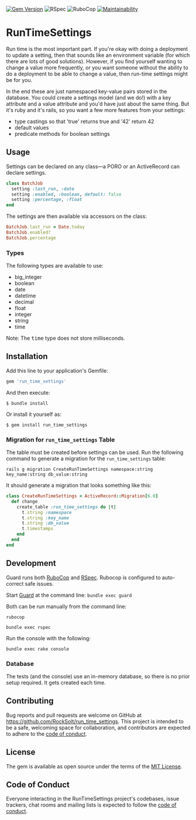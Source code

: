 [![Gem Version](https://badge.fury.io/rb/run_time_settings.svg)](https://badge.fury.io/rb/run_time_settings)
![RSpec](https://github.com/RockSolt/run_time_settings/workflows/RSpec/badge.svg)
![RuboCop](https://github.com/RockSolt/run_time_settings/workflows/RuboCop/badge.svg)
[![Maintainability](https://api.codeclimate.com/v1/badges/73c3c733ef1f3173fff3/maintainability)](https://codeclimate.com/github/RockSolt/run_time_settings/maintainability)

# RunTimeSettings

Run time is the most important part. If you're okay with doing a deployment to update a setting, then that sounds like an environment variable (for which there are lots of good solutions). However, if you find yourself wanting to change a value more frequently, or you want someone without the ability to do a deployment to be able to change a value, then run-time settings might be for you.

In the end these are just namespaced key-value pairs stored in the database. You could create a settings model (and we do!) with a key attribute and a value attribute and you'd have just about the same thing. But it's ruby and it's rails, so you want a few more features from your settings:

- type castings so that 'true' returns true and '42' return 42
- default values
- predicate methods for boolean settings

## Usage

Settings can be declared on any class—a PORO or an ActiveRecord can declare settings.

```ruby
class BatchJob
  setting :last_run, :date
  setting :enabled, :boolean, default: false
  setting :percentage, :float
end
```

The settings are then available via accessors on the class:

```ruby
BatchJob.last_run = Date.today
BatchJob.enabled?
BatchJob.percentage
```

### Types

The following types are available to use:
- big_integer
- boolean
- date
- datetime
- decimal
- float
- integer
- string
- time

Note: The <tt>time</tt> type does not store milliseconds.

## Installation

Add this line to your application's Gemfile:

```ruby
gem 'run_time_settings'
```

And then execute:

    $ bundle install

Or install it yourself as:

    $ gem install run_time_settings

### Migration for `run_time_settings` Table

The table must be created before settings can be used. Run the following command to generate a migration for the `run_time_settings` table:

    rails g migration CreateRunTimeSettings namespace:string key_name:string db_value:string

It should generate a migration that looks something like this:

```ruby
class CreateRunTimeSettings < ActiveRecord::Migration[6.0]
  def change
    create_table :run_time_settings do |t|
      t.string :namespace
      t.string :key_name
      t.string :db_value
      t.timestamps
    end
  end
end
```


## Development

Guard runs both [RuboCop](https://docs.rubocop.org/en/stable/) and [RSpec](https://relishapp.com/rspec). Rubocop is
configured to auto-correct safe issues.

Start [Guard](https://github.com/guard/guard) at the command line: `bundle exec guard`

Both can be run manually from the command line:

`rubocop`

`bundle exec rspec`

Run the console with the following:

`bundle exec rake console`

### Database

The tests (and the console) use an in-memory database, so there is no prior setup required. It gets created each time.

## Contributing

Bug reports and pull requests are welcome on GitHub at https://github.com/RockSolt/run_time_settings. This project is intended to be a safe, welcoming space for collaboration, and contributors are expected to adhere to the [code of conduct](https://github.com/RockSolt/run_time_settings/blob/master/CODE_OF_CONDUCT.md).


## License

The gem is available as open source under the terms of the [MIT License](https://opensource.org/licenses/MIT).

## Code of Conduct

Everyone interacting in the RunTimeSettings project's codebases, issue trackers, chat rooms and mailing lists is expected to follow the [code of conduct](https://github.com/RockSolt/run_time_settings/blob/master/CODE_OF_CONDUCT.md).
